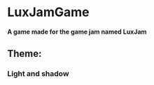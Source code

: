 # LuxJamGame
<b>A game made for the game jam named LuxJam</b>

<h2>Theme: </h2>
<h3> Light and shadow </h3>

